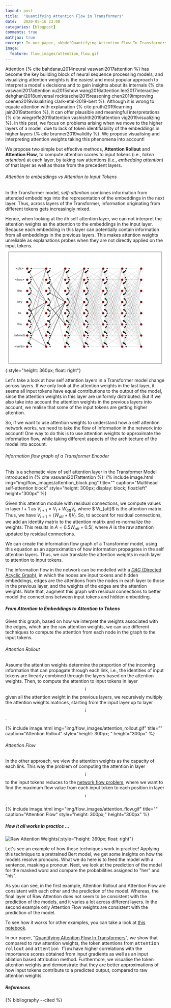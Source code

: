 ```yaml
---
layout: post
title:  "Quantifying Attention Flow in Transformers"
date:   2020-05-16 23:00
categories: [blogpost]
comments: true
mathjax: true
excerpt: In our paper, <kbd>"Quantifying Attention Flow In Transformers"</kbd>, we show that compared to raw attention weights, the token attentions from <kbd>Attention Rollout</kbd> and <kbd>Attention Flow</kbd> have higher correlations with the importance scores obtained from input gradients as well as an input ablation based attribution method. Furthermore, we visualise the token attention weights and demonstrate that they are better approximations of how input tokens contribute to a predicted output, compared to raw attention weights.
image:
  feature: flow_images/attention_flow.gif
---
```


Attention {% cite bahdanau2014neural vaswani2017attention %} has become the key building block of neural sequence processing models,
and visualizing attention weights is the easiest and most popular approach to interpret a model's decisions and to gain insights about its internals {% cite vaswani2017attention xu2015show wang2016attention  lee2017interactive dehghani2018universal rocktaschel2015reasoning chen2019improving coenen2019visualizing clark-etal-2019-bert %}.
Although it is wrong to equate attention with explanation {% cite pruthi2019learning jain2019attention %}, it can offer plausible and meaningful interpretations {% cite wiegreffe2019attention vashishth2019attention vig2019visualizing %}.
In this post, we focus on problems arising when we move to the higher layers of a model, due to lack of token identifiability of the embeddings in higher layers {% cite brunner2019validity %}. We propose visualising and interpreting attention weights taking this phenomena into account!

<!--more-->

We propose two simple but effective methods, **Attention Rollout** and **Attention Flow**, to compute attention scores to input tokens  (i.e., _token attention_) at each layer, by taking raw attentions (i.e., _embedding attention_) of that layer as well as those from the precedent layers.

###### Attention to embeddings vs Attention to Input Tokens
In the Transformer model, _self-attention_ combines information from attended embeddings into the representation of the embeddings in the next layer. Thus, across layers of the Transformer, information originating from different tokens gets increasingly mixed.

Hence, when looking at the $i$th self attention layer, we can not interpret the attention weights as the attention to the embeddings in the input layer. Because each embedding in this layer can potentially contain information from all embeddings in the previous layers. This makes attention weights unreliable as explanations probes when they are not directly applied on the input tokens.
![Raw Attention Weights](img/flow_images/rat_deep_1.png){:style="height: 360px; float: right"}

Let's take a look at how self attention layers in a Transformer model change across layers.
If we only look at the attention weights in the last layer, it seems all input tokens have equal contributions to the output of the model, since the attention weights in this layer are uniformly distributed. But if we also take into account the attention weights in the previous layers into account, we realise that some of the input tokens are getting higher attention.

So, if we want to use attention weights to understand how a self attention network works, we need to take the flow of information in the network into account! One way to do this is to use attention weights to approximate the information flow, while taking different aspects of the architecture of the model into account.

###### Information flow graph of a Transformer Encoder
This is a schematic view of self attention layer in the Transformer Model introduced in {% cite vaswani2017attention %}:
{% include image.html
            img="img/flow_images/attention_block.png"
            title=""
            caption="Multihead self-attention block"
            style="height: 300px; display: block; float:left"
            height="300px" %}

Given this attention module with residual connections, we compute values in layer $l+1$ as $V_{l+1} = V_{l}  + W_{att}V_l$, where $ W_{att}$ is the attention matrix. Thus, we have $V_{l+1} = (W_{att} + I) V_{l}$. So, to account for residual connections, we add an identity matrix to the attention matrix and re-normalize the weights. This results in $A = 0.5W_{att} + 0.5I$, where $A$ is the raw attention updated by residual connections.

We can create the information flow graph of a Transformer model, using this equation as an approximation of how information propagates in the self attention layers. Thus, we can translate the attention weights in each layer to attention to input tokens.

The information flow in the network can be modelled with a [_DAG_ (Directed Acyclic Graph)](https://en.wikipedia.org/wiki/Directed_acyclic_graph), in which the nodes are input tokens and hidden embeddings, edges are the attentions from the nodes in each layer to those in the previous layer, and the weights of the edges are the attention weights.
Note that, augment this graph with residual connections to better model the connections between input tokens and hidden embedding.


##### From Attention to Embeddings to Attention to Tokens
Given this graph, based on how we interpret the weights associated with the edges, which are the raw attention weights, we can use different techniques to compute the attention from each node in the graph to the input tokens.

###### Attention Rollout

Assume the attention weights determine  the proportion of the incoming information that can propagate through each link, i.e., the identities of input tokens are linearly combined through the layers based on the attention weights. Then, to compute the attention to input tokens in layer $$i$$ given all the attention weight in the previous layers, we recursively multiply the attention weights matrices, starting from the input layer up to layer $$i$$.

<!-- <div style="width: 700; display:inline-block; clear: right; vertical-align:middle;"> -->
{% include image.html
            img="img/flow_images/attention_rollout.gif"
            title=""
            caption="Attention Rollout"
            style="height: 300px; "
            height="300px" %}


<!-- </div> -->

###### Attention Flow
In the other approach, we view the attention weights as the capacity of each link. This way the problem of computing the attention in layer $$i$$ to the input tokens reduces to the [network flow problem](https://en.wikipedia.org/wiki/Network_flow_problem), where we want to find the maximum flow value from each input token to each position in layer $$i$$.  
{% include image.html
            img="img/flow_images/attention_flow.gif"
            title=""
            caption="Attention Flow"
            style="height: 300px;"
            height="300px" %}
##### How it all works in practice ...

![Raw Attention Weights](img/bert_example.png){:style="height: 360px; float: right"}

Let's see an example of how these techniques work in practice!
Applying this technique to a pretrained Bert model, we get some insights on how the models resolve pronouns.
What we do here is to feed the model with a sentence, masking a pronoun. Next, we look at the prediction of the model for the masked word and compare the probabilities assigned to "her" and "his".



As you can see, in the first example, Attention Rollout and Attention Flow are consistent with each other and the prediction of the model. Whereas, the final layer of Raw Attention does not seem to be consistent with the prediction of the models, and it varies a lot across different layers. In the second example only Attention Flow weights are consistent with the prediction of the model.

To see how it works for other examples, you can take a look at [this notebook](https://github.com/samiraabnar/attention_flow/blob/master/bert_example.ipynb).



>
In our paper, "[Quantifying Attention Flow In Transformers][2ae63ee1]", we show that compared to raw attention weights, the token attentions from <kbd>attention rollout</kbd> and <kbd>attention flow</kbd> have higher correlations with the importance scores obtained from input gradients as well as an input ablation based attribution method. Furthermore, we visualise the token attention weights and demonstrate that they are better approximations of how input tokens contribute to a predicted output, compared to raw attention weights.

  [2ae63ee1]: https://arxiv.org/abs/2005.00928 "Quantifying Attention Flow In Transformers"


##### References
{% bibliography --cited  %}
